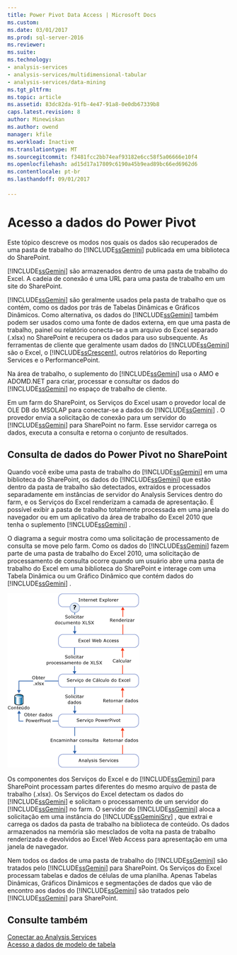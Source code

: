 ```yaml
---
title: Power Pivot Data Access | Microsoft Docs
ms.custom: 
ms.date: 03/01/2017
ms.prod: sql-server-2016
ms.reviewer: 
ms.suite: 
ms.technology:
- analysis-services
- analysis-services/multidimensional-tabular
- analysis-services/data-mining
ms.tgt_pltfrm: 
ms.topic: article
ms.assetid: 83dc82da-91fb-4e47-91a8-0e0db67339b8
caps.latest.revision: 8
author: Minewiskan
ms.author: owend
manager: kfile
ms.workload: Inactive
ms.translationtype: MT
ms.sourcegitcommit: f3481fcc2bb74eaf93182e6cc58f5a06666e10f4
ms.openlocfilehash: ad15d17a17809c6190a45b9ead89bc66ed6962d6
ms.contentlocale: pt-br
ms.lasthandoff: 09/01/2017

---
```

# <a name="power-pivot-data-access"></a>Acesso a dados do Power Pivot
  Este tópico descreve os modos nos quais os dados são recuperados de uma pasta de trabalho do [!INCLUDE[ssGemini](../../includes/ssgemini-md.md)] publicada em uma biblioteca do SharePoint.  
  
 [!INCLUDE[ssGemini](../../includes/ssgemini-md.md)] são armazenados dentro de uma pasta de trabalho do Excel. A cadeia de conexão é uma URL para uma pasta de trabalho em um site do SharePoint.  
  
 [!INCLUDE[ssGemini](../../includes/ssgemini-md.md)] são geralmente usados pela pasta de trabalho que os contém, como os dados por trás de Tabelas Dinâmicas e Gráficos Dinâmicos. Como alternativa, os dados do [!INCLUDE[ssGemini](../../includes/ssgemini-md.md)] também podem ser usados como uma fonte de dados externa, em que uma pasta de trabalho, painel ou relatório conecta-se a um arquivo do Excel separado (.xlsx) no SharePoint e recupera os dados para uso subsequente. As ferramentas de cliente que geralmente usam dados do [!INCLUDE[ssGemini](../../includes/ssgemini-md.md)] são o Excel, o [!INCLUDE[ssCrescent](../../includes/sscrescent-md.md)], outros relatórios do Reporting Services e o PerformancePoint.  
  
 Na área de trabalho, o suplemento do [!INCLUDE[ssGemini](../../includes/ssgemini-md.md)] usa o AMO e ADOMD.NET para criar, processar e consultar os dados do [!INCLUDE[ssGemini](../../includes/ssgemini-md.md)] no espaço de trabalho de cliente.  
  
 Em um farm do SharePoint, os Serviços do Excel usam o provedor local de OLE DB do MSOLAP para conectar-se a dados do [!INCLUDE[ssGemini](../../includes/ssgemini-md.md)] . O provedor envia a solicitação de conexão para um servidor do [!INCLUDE[ssGemini](../../includes/ssgemini-md.md)] para SharePoint no farm. Esse servidor carrega os dados, executa a consulta e retorna o conjunto de resultados.  
  
##  <a name="queryproc"></a> Consulta de dados do Power Pivot no SharePoint  
 Quando você exibe uma pasta de trabalho do [!INCLUDE[ssGemini](../../includes/ssgemini-md.md)] em uma biblioteca do SharePoint, os dados do [!INCLUDE[ssGemini](../../includes/ssgemini-md.md)] que estão dentro da pasta de trabalho são detectados, extraídos e processados separadamente em instâncias de servidor do Analysis Services dentro do farm, e os Serviços do Excel renderizam a camada de apresentação. É possível exibir a pasta de trabalho totalmente processada em uma janela do navegador ou em um aplicativo da área de trabalho do Excel 2010 que tenha o suplemento [!INCLUDE[ssGemini](../../includes/ssgemini-md.md)] .  
  
 O diagrama a seguir mostra como uma solicitação de processamento de consulta se move pelo farm. Como os dados do [!INCLUDE[ssGemini](../../includes/ssgemini-md.md)] fazem parte de uma pasta de trabalho do Excel 2010, uma solicitação de processamento de consulta ocorre quando um usuário abre uma pasta de trabalho do Excel em uma biblioteca do SharePoint e interage com uma Tabela Dinâmica ou um Gráfico Dinâmico que contém dados do [!INCLUDE[ssGemini](../../includes/ssgemini-md.md)] .  
  
 ![GMNI_DataProcReq](../../analysis-services/power-pivot-sharepoint/media/gmni-dataprocreq.gif "GMNI_DataProcReq")  
  
 Os componentes dos Serviços do Excel e do [!INCLUDE[ssGemini](../../includes/ssgemini-md.md)] para SharePoint processam partes diferentes do mesmo arquivo de pasta de trabalho (.xlsx). Os Serviços do Excel detectam os dados do [!INCLUDE[ssGemini](../../includes/ssgemini-md.md)] e solicitam o processamento de um servidor do [!INCLUDE[ssGemini](../../includes/ssgemini-md.md)] no farm. O servidor do [!INCLUDE[ssGemini](../../includes/ssgemini-md.md)] aloca a solicitação em uma instância do [!INCLUDE[ssGeminiSrv](../../includes/ssgeminisrv-md.md)] , que extrai e carrega os dados da pasta de trabalho na biblioteca de conteúdo. Os dados armazenados na memória são mesclados de volta na pasta de trabalho renderizada e devolvidos ao Excel Web Access para apresentação em uma janela de navegador.  
  
 Nem todos os dados de uma pasta de trabalho do [!INCLUDE[ssGemini](../../includes/ssgemini-md.md)] são tratados pelo [!INCLUDE[ssGemini](../../includes/ssgemini-md.md)] para SharePoint. Os Serviços do Excel processam tabelas e dados de células de uma planilha. Apenas Tabelas Dinâmicas, Gráficos Dinâmicos e segmentações de dados que vão de encontro aos dados do [!INCLUDE[ssGemini](../../includes/ssgemini-md.md)] são tratados pelo [!INCLUDE[ssGemini](../../includes/ssgemini-md.md)] para SharePoint.  
  
## <a name="see-also"></a>Consulte também  
 [Conectar ao Analysis Services](../../analysis-services/instances/connect-to-analysis-services.md)   
 [Acesso a dados de modelo de tabela](../../analysis-services/tabular-models/tabular-model-data-access.md)  
  
  

